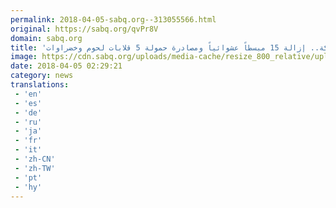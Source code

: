```yaml
---
permalink: 2018-04-05-sabq.org--313055566.html
original: https://sabq.org/qvPr8V
domain: sabq.org
title: 'مكة.. إزالة 15 مبسطاً عشوائياً ومصادرة حمولة 5 قلابات لحوم وخضراوات'
image: https://cdn.sabq.org/uploads/media-cache/resize_800_relative/uploads/material-file/5ac5866a47be75c80a8b45cf/5ac58667989f8.jpeg
date: 2018-04-05 02:29:21
category: news
translations: 
 - 'en'
 - 'es'
 - 'de'
 - 'ru'
 - 'ja'
 - 'fr'
 - 'it'
 - 'zh-CN'
 - 'zh-TW'
 - 'pt'
 - 'hy'
---
```


